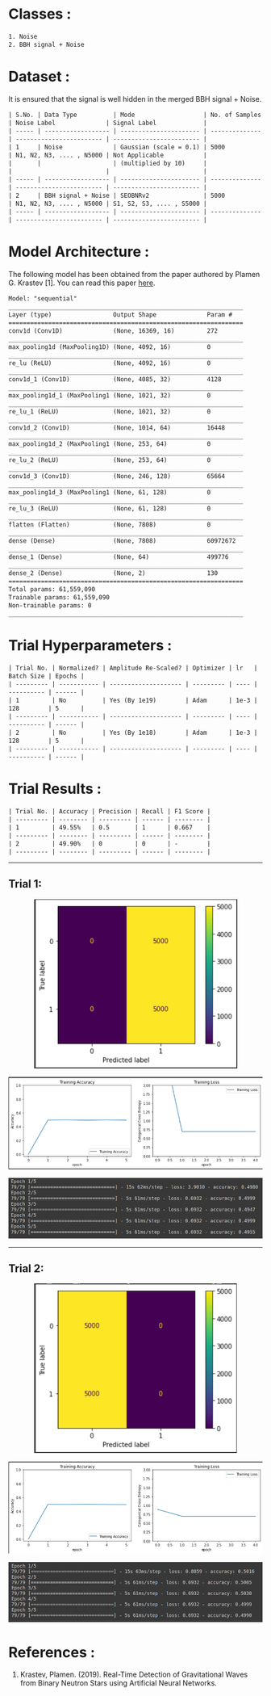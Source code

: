 # Classes :
```
1. Noise 
2. BBH signal + Noise
```

# Dataset :
It is ensured that the signal is well hidden in the merged BBH signal + Noise.
```
| S.No. | Data Type          | Mode                   | No. of Samples | Noise Label              | Signal Label             |
| ----- | ------------------ | ---------------------- | -------------- | ------------------------ | ------------------------ |
| 1     | Noise              | Gaussian (scale = 0.1) | 5000           | N1, N2, N3, .... , N5000 | Not Applicable           |
|       |                    | (multiplied by 10)     |                |                          |                          |
| ----- | ------------------ | ---------------------- | -------------- | ------------------------ | ------------------------ |
| 2     | BBH signal + Noise | SEOBNRv2               | 5000           | N1, N2, N3, .... , N5000 | S1, S2, S3, .... , S5000 |
| ----- | ------------------ | ---------------------- | -------------- | ------------------------ | ------------------------ |
```

# Model Architecture :
The following model has been obtained from the paper authored by Plamen G. Krastev [1]. You can read this paper [here](/Literature%20Review/Classification/1D-CNN/krastev_1.pdf).
``` 
Model: "sequential"
_________________________________________________________________
Layer (type)                 Output Shape              Param #   
=================================================================
conv1d (Conv1D)              (None, 16369, 16)         272       
_________________________________________________________________
max_pooling1d (MaxPooling1D) (None, 4092, 16)          0         
_________________________________________________________________
re_lu (ReLU)                 (None, 4092, 16)          0         
_________________________________________________________________
conv1d_1 (Conv1D)            (None, 4085, 32)          4128      
_________________________________________________________________
max_pooling1d_1 (MaxPooling1 (None, 1021, 32)          0         
_________________________________________________________________
re_lu_1 (ReLU)               (None, 1021, 32)          0         
_________________________________________________________________
conv1d_2 (Conv1D)            (None, 1014, 64)          16448     
_________________________________________________________________
max_pooling1d_2 (MaxPooling1 (None, 253, 64)           0         
_________________________________________________________________
re_lu_2 (ReLU)               (None, 253, 64)           0         
_________________________________________________________________
conv1d_3 (Conv1D)            (None, 246, 128)          65664     
_________________________________________________________________
max_pooling1d_3 (MaxPooling1 (None, 61, 128)           0         
_________________________________________________________________
re_lu_3 (ReLU)               (None, 61, 128)           0         
_________________________________________________________________
flatten (Flatten)            (None, 7808)              0         
_________________________________________________________________
dense (Dense)                (None, 7808)              60972672  
_________________________________________________________________
dense_1 (Dense)              (None, 64)                499776    
_________________________________________________________________
dense_2 (Dense)              (None, 2)                 130       
=================================================================
Total params: 61,559,090
Trainable params: 61,559,090
Non-trainable params: 0
_________________________________________________________________
```

# Trial Hyperparameters :
```
| Trial No. | Normalized? | Amplitude Re-Scaled? | Optimizer | lr   | Batch Size | Epochs |
| --------- | ----------- | -------------------- | --------- | ---- | ---------- | ------ |
| 1         | No          | Yes (By 1e19)        | Adam      | 1e-3 | 128        | 5      |
| --------- | ----------- | -------------------- | --------- | ---- | ---------- | ------ |
| 2         | No          | Yes (By 1e18)        | Adam      | 1e-3 | 128        | 5      |
| --------- | ----------- | -------------------- | --------- | ---- | ---------- | ------ |
```

# Trial Results :
```
| Trial No. | Accuracy | Precision | Recall | F1 Score |
| --------- | -------- | --------- | ------ | -------- |
| 1         | 49.55%   | 0.5       | 1      | 0.667    |
| --------- | -------- | --------- | ------ | -------- |
| 2         | 49.90%   | 0         | 0      | -        |
| --------- | -------- | --------- | ------ | -------- |
```

<hr>

## Trial 1:
<p align="center"> <img src="screenshots/cm_1.png"> </p>
<p align="center"> <img src="screenshots/graph_1.png"> </p>
<p align="center"> <img src="screenshots/trial_1.png"> </p>
<hr>

## Trial 2:
<p align="center"> <img src="screenshots/cm_2.png"> </p>
<p align="center"> <img src="screenshots/graph_2.png"> </p>
<p align="center"> <img src="screenshots/trial_2.png"> </p>

# References :
1. Krastev, Plamen. (2019). Real-Time Detection of Gravitational Waves from Binary Neutron Stars using Artificial Neural Networks.





